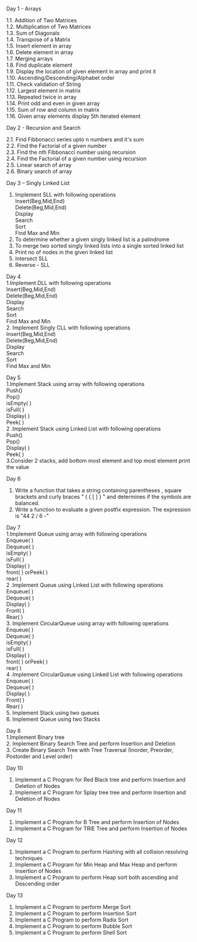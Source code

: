 Day 1 - Arrays

1.1. Addition of Two Matrices  
1.2. Multiplication of Two Matrices  
1.3. Sum of Diagonals  
1.4. Transpose of a Matrix  
1.5. Insert element in array  
1.6. Delete element in array  
1.7. Merging arrays  
1.8. Find duplicate element  
1.9. Display the location of given element in array and print it     
1.10. Ascending/Descending/Alphabet order  
1.11. Check validation of String  
1.12. Largest element in matrix  
1.13. Repeated twice in array  
1.14. Print odd and even in given array  
1.15. Sum of row and column in matrix  
1.16. Given array elements display 5th iterated element  
  
Day 2 - Recursion and Search   
   
2.1. Find Fibbonacci series upto n numbers and it's sum  
2.2. Find the Factorial of a given number  
2.3. Find the nth Fibbonacci number using recursion  
2.4. Find the Factorial of a given number using recursion  
2.5. Linear search of array  
2.6. Binary search of array  

Day 3 – Singly Linked List  
1.	Implement SLL with following operations    
Insert(Beg,Mid,End)   
Delete(Beg,Mid,End)   
Display    
Search  
Sort  
Find Max and Min  
2.	To determine whether a given singly linked list is a palindrome  
3.	To merge two sorted singly linked lists into a single sorted linked list   
4.	Print no of nodes in the given linked list   
5.	Intersect SLL  
6.	Reverse - SLL   

Day 4  
1.Implement DLL with following operations  
Insert(Beg,Mid,End)   
Delete(Beg,Mid,End)   
Display  
Search  
Sort   
Find Max and Min  
2. Implement Singly CLL with following operations  
Insert(Beg,Mid,End)  
Delete(Beg,Mid,End)  
Display  
Search  
Sort  
Find Max and Min  

Day 5   
1.Implement Stack using array with following operations   
Push()   
Pop()  
isEmpty( )  
isFull( )   
Display( )  
Peek( )  
2 .Implement Stack using Linked List with following operations  
Push()   
Pop()  
Display( )  
Peek( )  
3.Consider 2 stacks, add bottom most element and top most element print the value   

Day 6    
1. Write a function that takes a string containing parentheses , square brackets  and curly braces "  ( { [ ] } " and determines if the symbols are balanced.   
 2.  Write a function to evaluate a given postfix expression. The expression is "44 2 / 6 -"

Day 7   
1.Implement Queue using array with following operations   
Enqueue( )  
Dequeue( )  
isEmpty( )   
isFull( )  
Display( )  
front( ) orPeek( )   
rear( )   
2 .Implement Queue using Linked List with following operations  
Enqueue( )  
Dequeue( )  
Display( )   
Front( )   
Rear( )   
3. Implement CircularQueue using array with following operations   
Enqueue( )  
Dequeue( )   
isEmpty( )   
isFull( )   
Display( )  
front( ) orPeek( )  
rear( )   
4 .Implement CircularQueue using Linked List with following operations   
Enqueue( )   
Dequeue( )   
Display( )   
Front( )   
Rear( )  
5. Implement Stack using two queues  
6. Implement Queue using two Stacks  

Day 8   
1.Implement Binary tree   
2. Implement Binary Search Tree and perform Insertion and Deletion    
3. Create Binary Search Tree with Tree Traversal (Inorder, Preorder, Postorder and Level order)    


Day 10   
1. Implement a C Program for Red Black tree and perform Insertion and Deletion of Nodes   
2. Implement a C Program for Splay tree tree and perform Insertion and Deletion of Nodes    

Day 11   
1. Implement a C Program for B Tree and perform Insertion of Nodes   
2. Implement a C Program for TRIE Tree and perform Insertion  of Nodes      

Day 12
1. Implement a C Program to perform Hashing with all collision resolving techniques     
2. Implement a C Program for Min Heap and Max Heap and perform Insertion  of Nodes
3.  Implement a C Program to perform Heap sort both ascending and Descending order        


Day 13     
1. Implement a C Program to perform Merge Sort     
2. Implement a C Program to perform Insertion Sort    
3. Implement a C Program to perform Radix Sort     
4. Implement a C Program to perform Bubble Sort     
5. Implement a C Program to perform Shell Sort
